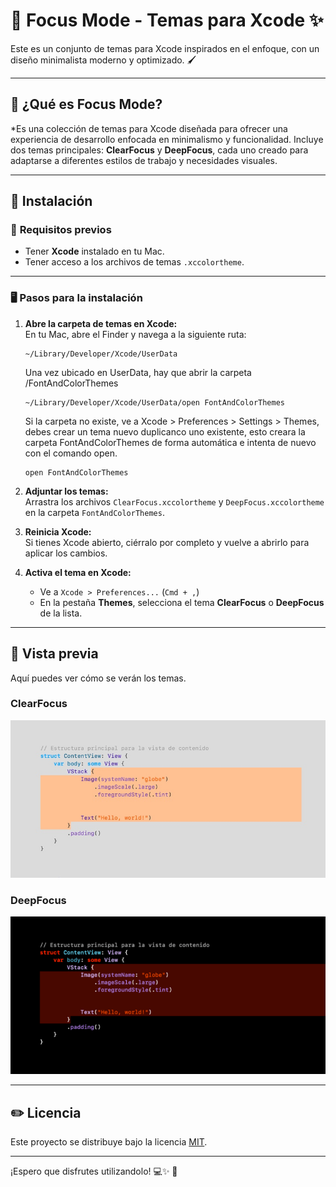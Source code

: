 # 🚀 **Focus Mode - Temas para Xcode** ✨
 
Este es un conjunto de temas para Xcode inspirados en el enfoque, con un diseño minimalista moderno y optimizado. 🖌️  

---

## 📖 **¿Qué es Focus Mode?**

*Es una colección de temas para Xcode diseñada para ofrecer una experiencia de desarrollo enfocada en minimalismo y funcionalidad. Incluye dos temas principales: **ClearFocus** y **DeepFocus**, cada uno creado para adaptarse a diferentes estilos de trabajo y necesidades visuales.

---

## 📂 **Instalación**

### 🔧 **Requisitos previos**
- Tener **Xcode** instalado en tu Mac.
- Tener acceso a los archivos de temas `.xccolortheme`.

---

### 🖥️ **Pasos para la instalación**

1. **Abre la carpeta de temas en Xcode:**  
   En tu Mac, abre el Finder y navega a la siguiente ruta:  
   ```plaintext
   ~/Library/Developer/Xcode/UserData
   ```
    Una vez ubicado en UserData, hay que abrir la carpeta /FontAndColorThemes
       
    ```plaintext
   ~/Library/Developer/Xcode/UserData/open FontAndColorThemes
   ```

   Si la carpeta no existe, ve a Xcode > Preferences > Settings > Themes, debes crear un tema nuevo duplicanco uno existente, esto creara la carpeta FontAndColorThemes de forma automática e intenta de nuevo con el comando open.
   
    ```plaintext
   open FontAndColorThemes
   ```
   

2. **Adjuntar los temas:**  
   Arrastra los archivos `ClearFocus.xccolortheme` y `DeepFocus.xccolortheme` en la carpeta `FontAndColorThemes`.

3. **Reinicia Xcode:**  
   Si tienes Xcode abierto, ciérralo por completo y vuelve a abrirlo para aplicar los cambios.

4. **Activa el tema en Xcode:**  
   - Ve a `Xcode > Preferences...` (`Cmd + ,`)  
   - En la pestaña **Themes**, selecciona el tema **ClearFocus** o **DeepFocus** de la lista.


---

## 📸 **Vista previa**

Aquí puedes ver cómo se verán los temas.  

### **ClearFocus**
![Vista previa del tema ClearFocus](./assets/ClearFocus.png)  

### **DeepFocus**
![Vista previa del tema DeepFocus](./assets/DeepFocus.png)  


---

## ✏️ **Licencia**

Este proyecto se distribuye bajo la licencia [MIT](https://opensource.org/licenses/MIT).

---

¡Espero que disfrutes utilizandolo! 💻✨ 🚀  

